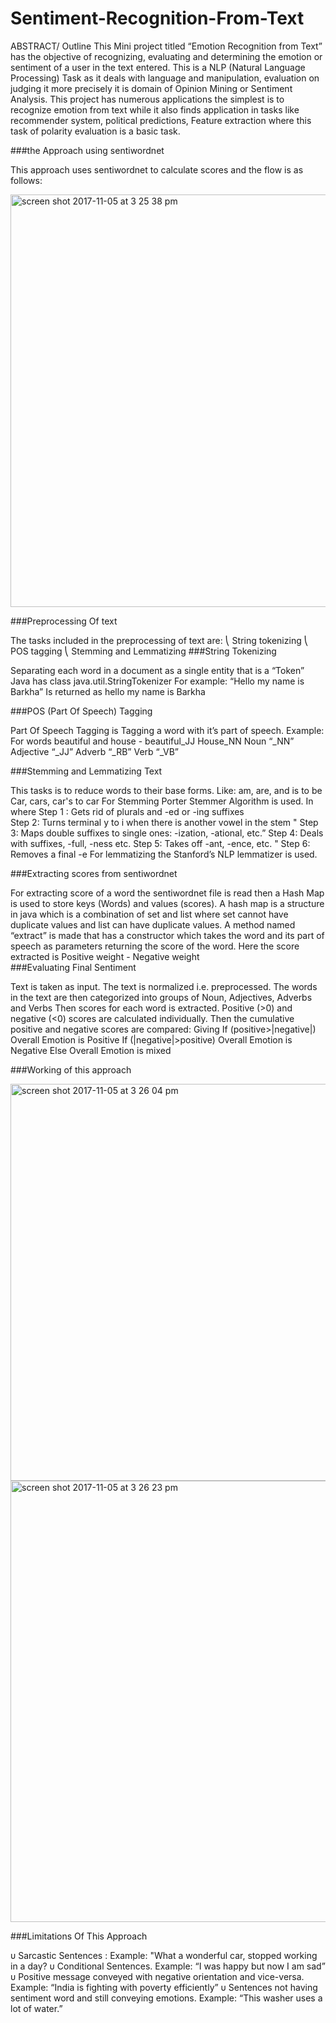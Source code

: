 # Sentiment-Recognition-From-Text
ABSTRACT/ Outline
This Mini project titled “Emotion Recognition from Text” has the objective of recognizing, evaluating and determining the emotion or sentiment of a user in the text entered. This is a NLP (Natural Language Processing) Task as it deals with language and manipulation, evaluation on judging it more precisely it is domain of Opinion Mining or Sentiment Analysis. This project has numerous applications the simplest is to recognize emotion from text while it also finds application in tasks like recommender system, political predictions, Feature extraction where this task of polarity evaluation is a basic task.  


###the Approach using sentiwordnet

This approach uses sentiwordnet to calculate scores and the flow is as follows:

<img width="660" alt="screen shot 2017-11-05 at 3 25 38 pm" src="https://user-images.githubusercontent.com/13784657/32419324-c23a3cb0-c23d-11e7-99fc-5e8655cde1ab.png">



###Preprocessing Of text

The tasks included in the preprocessing of text are:
⎝	String tokenizing
⎝	POS tagging
⎝	Stemming and Lemmatizing
###String Tokenizing 

Separating each word in a document as a single entity that is a “Token”
Java has class java.util.StringTokenizer
For example:
      “Hello my name is Barkha”
         Is returned as 
	hello 
	my
	name
	is
	Barkha

###POS (Part Of Speech) Tagging

Part Of Speech Tagging is Tagging a word with it’s part of speech.
Example:
                      For words beautiful and house -
                      beautiful_JJ
	       House_NN
    Noun “_NN”
     Adjective “_JJ”
     Adverb “_RB”
     Verb “_VB”

###Stemming and Lemmatizing Text

This tasks is to reduce words to their base forms.
 Like:         am, are, and is to be     
                  Car, cars, car's to car
For Stemming Porter Stemmer Algorithm is used. In where 
Step 1 : Gets rid of plurals and -ed or -ing suffixes  
 Step 2: Turns terminal y to i when there is another vowel in the stem " 
Step 3: Maps double suffixes to single ones: -ization, -ational, etc.” 
 Step 4: Deals with suffixes, -full, -ness etc. 
Step 5: Takes off -ant, -ence, etc. " 
 Step 6: Removes a final -e 
For lemmatizing the Stanford’s NLP lemmatizer is used.


###Extracting scores from sentiwordnet

For extracting score of a word the sentiwordnet file is read then a Hash Map is used to store keys (Words) and values (scores). A hash map is a structure in java which is a combination of set and list where set cannot have duplicate values and list can have duplicate values. A method named “extract” is made that has a constructor which takes the word and its part of speech as parameters returning the score of the word.
Here the score extracted is 
				Positive weight - Negative weight  
###Evaluating Final Sentiment

Text is taken as input.
The text is normalized i.e. preprocessed.
The words in the text are then categorized into groups of 
                         Noun, Adjectives, Adverbs and Verbs
Then scores for each word is extracted.
Positive (>0) and negative (<0) scores are calculated individually.
Then the cumulative positive and negative scores are compared:
Giving
               If (positive>|negative|) Overall Emotion is Positive
               If (|negative|>positive) Overall Emotion is Negative
	        Else Overall Emotion is mixed

###Working of this approach


<img width="635" alt="screen shot 2017-11-05 at 3 26 04 pm" src="https://user-images.githubusercontent.com/13784657/32419334-df543f80-c23d-11e7-844a-b4cf1b6d5c5d.png">
<img width="706" alt="screen shot 2017-11-05 at 3 26 23 pm" src="https://user-images.githubusercontent.com/13784657/32419335-e1cb643c-c23d-11e7-88ec-79f83215b669.png">
































###Limitations Of This Approach

υ	Sarcastic Sentences :
                            Example: "What a wonderful car, stopped working in a day? 
υ	Conditional Sentences.
                            Example: “I was happy but now I am sad”
υ	Positive message conveyed with negative orientation and vice-versa.
		Example: “India is fighting with poverty efficiently”
υ	Sentences not having sentiment word and still conveying emotions.
		Example: “This washer uses a lot of water.”
